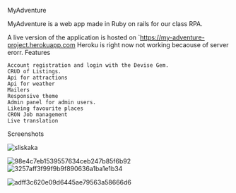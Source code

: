 MyAdventure

MyAdventure is a web app made in Ruby on rails for our class RPA.

A live version of the application is hosted on `https://my-adventure-project.herokuapp.com
Heroku is right now not working becaouse of server erorr.
Features

    Account registration and login with the Devise Gem.
    CRUD of Listings.
    Api for attractions
    Api for weather 
    Mailers 
    Responsive theme
    Admin panel for admin users.
    Likeing favourite places
    CRON Job management
    Live translation
    

Screenshots

![sliskaka](https://user-images.githubusercontent.com/64775667/166437232-e54a5858-eb07-48b9-814d-b65b7fd804e7.jpg)

![98e4c7eb1539557634ceb247b85f6b92](https://user-images.githubusercontent.com/64775667/166437409-4986b3d9-1b71-45c4-a7f7-67c26e602fe8.png)
![3257aff3f99f9b9f890636a1ba1e1b34](https://user-images.githubusercontent.com/64775667/166437445-f267efed-5036-4b60-a10d-1668f822dc7b.png)

![adff3c620e09d6445ae79563a58666d6](https://user-images.githubusercontent.com/64775667/166437469-2db5917c-41dd-4d9a-8a17-1694e5bacffc.png)
